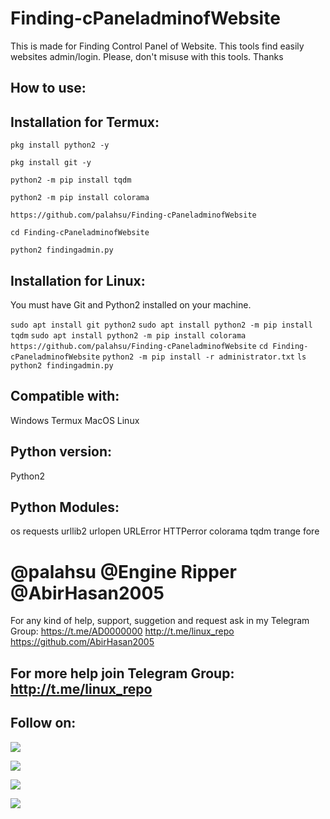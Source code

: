 # Finding-cPaneladminofWebsite
This is made for Finding Control Panel of Website. This tools find easily websites admin/login. Please, don't misuse with this tools. Thanks

## How to use:

## Installation for Termux:

`pkg install python2 -y`

`pkg install git -y`

`python2 -m pip install tqdm`

`python2 -m pip install colorama`

`https://github.com/palahsu/Finding-cPaneladminofWebsite`

`cd Finding-cPaneladminofWebsite`

`python2 findingadmin.py`

## Installation for Linux:
You must have Git and Python2 installed on your machine.

`sudo apt install git python2`
`sudo apt install python2 -m pip install tqdm`
`sudo apt install python2 -m pip install colorama`
`https://github.com/palahsu/Finding-cPaneladminofWebsite`
`cd Finding-cPaneladminofWebsite`
`python2 -m pip install -r administrator.txt`
`ls`
`python2 findingadmin.py`

## Compatible with:
Windows
Termux
MacOS
Linux

## Python version:
Python2
## Python Modules:
os
requests
urllib2
urlopen
URLError
HTTPerror
colorama
tqdm
trange
fore

# @palahsu @Engine Ripper @AbirHasan2005
For any kind of help, support, suggetion and request ask in my Telegram Group:
https://t.me/AD0000000
http://t.me/linux_repo
https://github.com/AbirHasan2005

## For more help join Telegram Group: http://t.me/linux_repo

## Follow on:
<p align="left">
<a href="https://github.com/palahsu"><img src="https://img.shields.io/badge/GitHub-Follow%20on%20GitHub-inactive.svg?logo=github"></a>
</p><p align="left">
<a href="https://twitter.com/palashgamer"><img src="https://img.shields.io/badge/Twitter-Follow%20on%20Twitter-informational.svg?logo=twitter"></a>
</p><p align="left">
<a href="https://facebook.com/Aduri.knox"><img src="https://img.shields.io/badge/Facebook-Follow%20on%20Facebook-blue.svg?logo=facebook"></a>
</p><p align="left">
<a href="https://instagram.com/palashgamer"><img src="https://img.shields.io/badge/Instagram-Follow%20on%20Instagram-important.svg?logo=instagram"></a>
</p>
